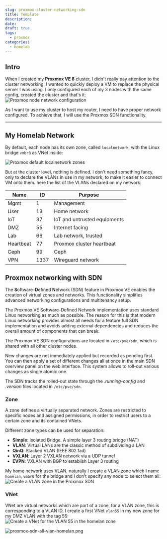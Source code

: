 ```yaml
---
slug: proxmox-cluster-networking-sdn
title: Template
description:
date:
draft: true
tags:
  - proxmox
categories:
  - homelab
---
```


## Intro

When I created my **Proxmox VE 8** cluster, I didn't really pay attention to the cluster networking, I wanted to quickly deploy a VM to replace the physical server I was using. I only configured each of my 3 nodes with the same config, created the cluster and that's it:
![Proxmox node network configuration](img/proxmox-node-network-configuration.png)

As I want to use my cluster to host my router, I need to have proper network configured. To achieve that, I will use the Proxmox SDN functionality.

---
## My Homelab Network

By default, each node has its own zone, called `localnetwork`, with the Linux bridge `vmbr0` as VNet inside:

![Proxmox default localnetwork zones](img/proxmox-default-localnetwork-zone.png)

But at the cluster level, nothing is defined. I don't need something fancy, only to declare the VLANs in use in my network, to make it easier to connect VM onto them. here the list of the VLANs declared on my network:

| Name      | ID   | Purpose                      |
| --------- | ---- | ---------------------------- |
| Mgmt      | 1    | Management                   |
| User      | 13   | Home network                 |
| IoT       | 37   | IoT and untrusted equipments |
| DMZ       | 55   | Internet facing              |
| Lab       | 66   | Lab network, trusted         |
| Heartbeat | 77   | Proxmox cluster heartbeat    |
| Ceph      | 99   | Ceph                         |
| VPN       | 1337 | Wireguard network            |

## Proxmox networking with SDN

The **S**oftware-**D**efined **N**etwork (SDN) feature in Proxmox VE enables the creation of virtual zones and networks. This functionality simplifies advanced networking configurations and multitenancy setup.

The Proxmox VE Software-Defined Network implementation uses standard Linux networking as much as possible. The reason for this is that modern Linux networking provides almost all needs for a feature full SDN implementation and avoids adding external dependencies and reduces the overall amount of components that can break.

The Proxmox VE SDN configurations are located in `/etc/pve/sdn`, which is shared with all other cluster nodes. 

New changes are not immediately applied but recorded as pending first. You can then apply a set of different changes all at once in the main SDN overview panel on the web interface. This system allows to roll-out various changes as single atomic one.

The SDN tracks the rolled-out state through the _.running-config_ and _.version_ files located in `/etc/pve/sdn`.

### Zone

A zone defines a virtually separated network. Zones are restricted to specific nodes and assigned permissions, in order to restrict users to a certain zone and its contained VNets.

Different zone types can be used for separation:
- **Simple**: Isolated Bridge. A simple layer 3 routing bridge (NAT)
- **VLAN**: Virtual LANs are the classic method of subdividing a LAN
- **QinQ**: Stacked VLAN (IEEE 802.1ad)
- **VXLAN**: Layer 2 VXLAN network via a UDP tunnel
- **EVPN**: VXLAN with BGP to establish Layer 3 routing

My home network uses VLAN, naturally I create a VLAN zone which I name `homelan`, `vmbr0` for the bridge and I don't specify any node to select them all:
![Create a VLAN zone in the Proxmox SDN](img/proxmox-create-vlan-zone-homelan.png)


### VNet

VNet are virtual networks which are part of a zone, for a VLAN zone, this is corresponding to a VLAN ID, I create a first VNet `vlan55` in my new zone for my DMZ VLAN with the tag 55:
![Create a VNet for the VLAN 55 in the homelan zone](img/proxmox-create-vlan-vnet-homelan.png)



![proxmox-sdn-all-vlan-homelan.png](img/proxmox-sdn-all-vlan-homelan.png)

